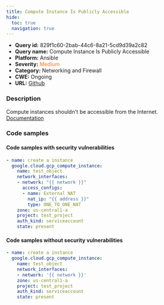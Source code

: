 ```yaml
---
title: Compute Instance Is Publicly Accessible
hide:
  toc: true
  navigation: true
---
```


<style>
  .highlight .hll {
    background-color: #ff171742;
  }
  .md-content {
    max-width: 1100px;
    margin: 0 auto;
  }
</style>

-   **Query id:** 829f1c60-2bab-44c6-8a21-5cd9d39a2c82
-   **Query name:** Compute Instance Is Publicly Accessible
-   **Platform:** Ansible
-   **Severity:** <span style="color:#ff7213">Medium</span>
-   **Category:** Networking and Firewall
-   **CWE:** Ongoing
-   **URL:** [Github](https://github.com/Checkmarx/kics/tree/master/assets/queries/ansible/gcp/compute_instance_is_publicly_accessible)

### Description
Compute instances shouldn't be accessible from the Internet.<br>
[Documentation](https://docs.ansible.com/ansible/latest/collections/google/cloud/gcp_compute_instance_module.html#parameter-network_interfaces/access_configs)

### Code samples
#### Code samples with security vulnerabilities
```yaml title="Positive test num. 1 - yaml file" hl_lines="6"
- name: create a instance
  google.cloud.gcp_compute_instance:
    name: test_object
    network_interfaces:
    - network: "{{ network }}"
      access_configs:
      - name: External NAT
        nat_ip: "{{ address }}"
        type: ONE_TO_ONE_NAT
    zone: us-central1-a
    project: test_project
    auth_kind: serviceaccount
    state: present

```


#### Code samples without security vulnerabilities
```yaml title="Negative test num. 1 - yaml file"
- name: create a instance
  google.cloud.gcp_compute_instance:
    name: test_object
    network_interfaces:
    - network: '{{ network }}'
    zone: us-central1-a
    project: test_project
    auth_kind: serviceaccount
    state: present

```
